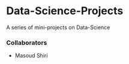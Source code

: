 # Data-Science-Projects
A series of mini-projects on Data-Science

### Collaborators
* Masoud Shiri
